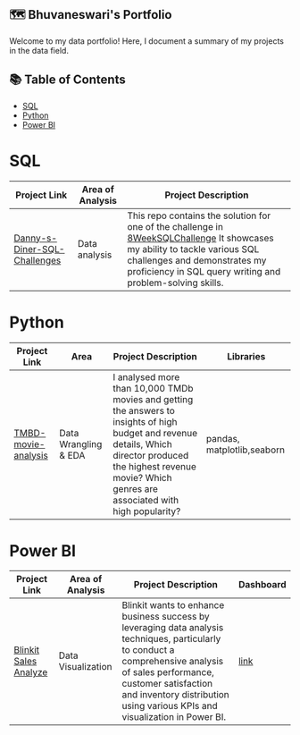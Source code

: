 ## 🗺 Bhuvaneswari's Portfolio
Welcome to my data portfolio! Here, I document a summary of my projects in the data field.
## 📚 Table of Contents
- [SQL](#sql)
- [Python](#python)
- [Power BI](#power_bi)

# SQL
| Project Link | Area of Analysis | Project Description |
|---|---|---|
|[Danny-s-Diner-SQL-Challenges](https://github.com/BhuvanaVengatesan/Danny-s-Diner-SQL-Challenges)|Data analysis|This repo contains the solution for one of the challenge in [8WeekSQLChallenge](https://8weeksqlchallenge.com) It showcases my ability to tackle various SQL challenges and demonstrates my proficiency in SQL query writing and problem-solving skills.|
# Python
| Project Link | Area | Project Description | Libraries |    
|---|---|---|---|
|[TMBD-movie-analysis](https://github.com/BhuvanaVengatesan/TMBD-movie-analysis/blob/main/Movies.ipynb)|Data Wrangling & EDA|I analysed more than 10,000 TMDb movies and getting the answers to insights of high  budget and revenue details, Which director produced the highest revenue movie? Which genres are associated with high popularity?|pandas, matplotlib,seaborn|
# Power BI
| Project Link | Area of Analysis | Project Description |Dashboard|
|---|---|---|---|
|[Blinkit Sales Analyze](https://github.com/BhuvanaVengatesan/blinkit_power_bi_dashboard/blob/main/README.md)|Data Visualization|Blinkit wants to enhance business success by leveraging data analysis techniques, particularly to conduct a comprehensive analysis of sales performance, customer satisfaction and inventory distribution using various KPIs and visualization in Power BI.|[link](https://github.com/BhuvanaVengatesan/blinkit_power_bi_dashboard/blob/main/README.md)|
